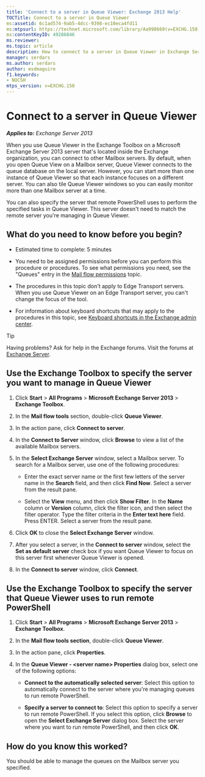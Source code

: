 ```yaml
---
title: 'Connect to a server in Queue Viewer: Exchange 2013 Help'
TOCTitle: Connect to a server in Queue Viewer
ms:assetid: 6c1ad574-9ab5-4dcc-9398-ec10eca4fd11
ms:mtpsurl: https://technet.microsoft.com/library/Aa998669(v=EXCHG.150)
ms:contentKeyID: 49286846
ms.reviewer: 
ms.topic: article
description: How to connect to a server in Queue Viewer in Exchange Server
manager: serdars
ms.author: serdars
author: msdmaguire
f1.keywords:
- NOCSH
mtps_version: v=EXCHG.150
---
```


# Connect to a server in Queue Viewer

_**Applies to:** Exchange Server 2013_

When you use Queue Viewer in the Exchange Toolbox on a Microsoft Exchange Server 2013 server that's located inside the Exchange organization, you can connect to other Mailbox servers. By default, when you open Queue View on a Mailbox server, Queue Viewer connects to the queue database on the local server. However, you can start more than one instance of Queue Viewer so that each instance focuses on a different server. You can also tile Queue Viewer windows so you can easily monitor more than one Mailbox server at a time.

You can also specify the server that remote PowerShell uses to perform the specified tasks in Queue Viewer. This server doesn't need to match the remote server you're managing in Queue Viewer.

## What do you need to know before you begin?

- Estimated time to complete: 5 minutes

- You need to be assigned permissions before you can perform this procedure or procedures. To see what permissions you need, see the "Queues" entry in the [Mail flow permissions](mail-flow-permissions-exchange-2013-help.md) topic.

- The procedures in this topic don't apply to Edge Transport servers. When you use Queue Viewer on an Edge Transport server, you can't change the focus of the tool.

- For information about keyboard shortcuts that may apply to the procedures in this topic, see [Keyboard shortcuts in the Exchange admin center](keyboard-shortcuts-in-the-exchange-admin-center-2013-help.md).

> [!TIP]
> Having problems? Ask for help in the Exchange forums. Visit the forums at [Exchange Server](https://social.technet.microsoft.com/forums/office/home?category=exchangeserver).

## Use the Exchange Toolbox to specify the server you want to manage in Queue Viewer

1. Click **Start** \> **All Programs** \> **Microsoft Exchange Server 2013** \> **Exchange Toolbox**.

2. In the **Mail flow tools** section, double-click **Queue Viewer**.

3. In the action pane, click **Connect to server**.

4. In the **Connect to Server** window, click **Browse** to view a list of the available Mailbox servers.

5. In the **Select Exchange Server** window, select a Mailbox server. To search for a Mailbox server, use one of the following procedures:

   - Enter the exact server name or the first few letters of the server name in the **Search** field, and then click **Find Now**. Select a server from the result pane.

   - Select the **View** menu, and then click **Show Filter**. In the **Name** column or **Version** column, click the filter icon, and then select the filter operator. Type the filter criteria in the **Enter text here** field. Press ENTER. Select a server from the result pane.

6. Click **OK** to close the **Select Exchange Server** window.

7. After you select a server, in the **Connect to server** window, select the **Set as default server** check box if you want Queue Viewer to focus on this server first whenever Queue Viewer is opened.

8. In the **Connect to server** window, click **Connect**.

## Use the Exchange Toolbox to specify the server that Queue Viewer uses to run remote PowerShell

1. Click **Start** \> **All Programs** \> **Microsoft Exchange Server 2013** \> **Exchange Toolbox**.

2. In the **Mail flow tools section**, double-click **Queue Viewer**.

3. In the action pane, click **Properties**.

4. In the **Queue Viewer - \<server name\> Properties** dialog box, select one of the following options:

   - **Connect to the automatically selected server**: Select this option to automatically connect to the server where you're managing queues to run remote PowerShell.

   - **Specify a server to connect to**: Select this option to specify a server to run remote PowerShell. If you select this option, click **Browse** to open the **Select Exchange Server** dialog box. Select the server where you want to run remote PowerShell, and then click **OK**.

## How do you know this worked?

You should be able to manage the queues on the Mailbox server you specified.
